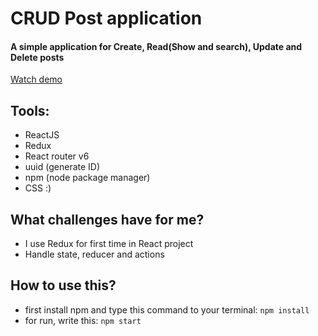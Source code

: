 # CRUD Post application

#### A simple application for Create, Read(Show and search), Update and Delete posts

[Watch demo](https://nafasebra.github.io/CRUD-app-redux/)

## Tools:
- ReactJS
- Redux
- React router v6
- uuid (generate ID)
- npm (node package manager)
- CSS :)

## What challenges have for me?
- I use Redux for first time in React project
- Handle state, reducer and actions

## How to use this?
- first install npm and type this command to your terminal: `npm install`
- for run, write this: `npm start`


